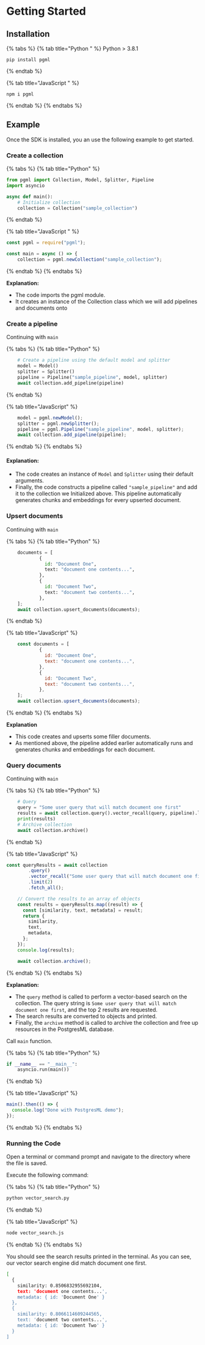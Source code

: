 # Getting Started

## Installation

{% tabs %}
{% tab title="Python " %}
Python > 3.8.1

```
pip install pgml
```
{% endtab %}

{% tab title="JavaScript " %}
```
npm i pgml
```
{% endtab %}
{% endtabs %}



## Example

Once the SDK is installed, you an use the following example to get started.

### Create a collection

{% tabs %}
{% tab title="Python" %}
```python
from pgml import Collection, Model, Splitter, Pipeline
import asyncio

async def main():
    # Initialize collection
    collection = Collection("sample_collection")
```
{% endtab %}

{% tab title="JavaScript " %}
```javascript
const pgml = require("pgml");

const main = async () => {
    collection = pgml.newCollection("sample_collection");
```
{% endtab %}
{% endtabs %}

**Explanation:**

* The code imports the pgml module.
* It creates an instance of the Collection class which we will add pipelines and documents onto

### Create a pipeline

Continuing with `main`

{% tabs %}
{% tab title="Python" %}
```python
    # Create a pipeline using the default model and splitter
    model = Model()
    splitter = Splitter()
    pipeline = Pipeline("sample_pipeline", model, splitter)
    await collection.add_pipeline(pipeline)
```
{% endtab %}

{% tab title="JavaScript" %}
```javascript
    model = pgml.newModel();
    splitter = pgml.newSplitter();
    pipeline = pgml.Pipeline("sample_pipeline", model, splitter);
    await collection.add_pipeline(pipeline);
```
{% endtab %}
{% endtabs %}

#### Explanation:

* The code creates an instance of `Model` and `Splitter` using their default arguments.
* Finally, the code constructs a pipeline called `"sample_pipeline"` and add it to the collection we Initialized above. This pipeline automatically generates chunks and embeddings for every upserted document.

### Upsert documents

Continuing with `main`

{% tabs %}
{% tab title="Python" %}
```python
    documents = [
            {
              id: "Document One",
              text: "document one contents...",
            },
            {
              id: "Document Two",
              text: "document two contents...",
            },
    ];
    await collection.upsert_documents(documents);
```
{% endtab %}

{% tab title="JavaScript" %}
```javascript
    const documents = [
            {
              id: "Document One",
              text: "document one contents...",
            },
            {
              id: "Document Two",
              text: "document two contents...",
            },
    ];
    await collection.upsert_documents(documents);
```
{% endtab %}
{% endtabs %}

**Explanation**

* This code creates and upserts some filler documents.
* As mentioned above, the pipeline added earlier automatically runs and generates chunks and embeddings for each document.

### Query documents

Continuing with `main`

{% tabs %}
{% tab title="Python" %}
```python
    # Query
    query = "Some user query that will match document one first"
    results = await collection.query().vector_recall(query, pipeline).limit(2).fetch_all()
    print(results)
    # Archive collection
    await collection.archive()
```
{% endtab %}

{% tab title="JavaScript" %}
```javascript
const queryResults = await collection
        .query()
        .vector_recall("Some user query that will match document one first", pipeline)
        .limit(2)
        .fetch_all();

    // Convert the results to an array of objects
    const results = queryResults.map((result) => {
      const [similarity, text, metadata] = result;
      return {
        similarity,
        text,
        metadata,
      };
    });
    console.log(results);

    await collection.archive();
```
{% endtab %}
{% endtabs %}

**Explanation:**

* The `query` method is called to perform a vector-based search on the collection. The query string is `Some user query that will match document one first`, and the top 2 results are requested.
* The search results are converted to objects and printed.
* Finally, the `archive` method is called to archive the collection and free up resources in the PostgresML database.

Call `main` function.

{% tabs %}
{% tab title="Python" %}
```python
if __name__ == "__main__":
    asyncio.run(main())
```
{% endtab %}

{% tab title="JavaScript" %}
```javascript
main().then(() => {
  console.log("Done with PostgresML demo");
});
```
{% endtab %}
{% endtabs %}

### **Running the Code**

Open a terminal or command prompt and navigate to the directory where the file is saved.

Execute the following command:

{% tabs %}
{% tab title="Python" %}
```bash
python vector_search.py
```
{% endtab %}

{% tab title="JavaScript" %}
```bash
node vector_search.js
```
{% endtab %}
{% endtabs %}

You should see the search results printed in the terminal. As you can see, our vector search engine did match document one first.

```bash
[
  {
    similarity: 0.8506832955692104,
    text: 'document one contents...',
    metadata: { id: 'Document One' }
  },
  {
    similarity: 0.8066114609244565,
    text: 'document two contents...',
    metadata: { id: 'Document Two' }
  }
]
```

